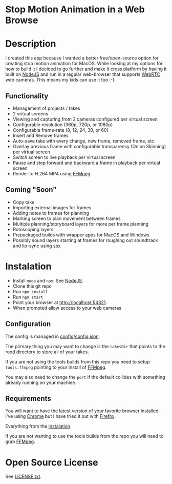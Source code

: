 # Stop Motion Animation in a Web Browse

Description
===========

I created this app because I wanted a better free/open-source option for
creating stop motion animation for MacOS.  While looking at my options for
how to build it I decided to go further and make it cross platform by
having it built on [NodeJS](https://nodejs.org/) and run in a regular
web-browser that supports [WebRTC](https://webrtc.org/) web cameras.  This
means my kids can use it too :-).

Functionality
-------------

* Management of projects / takes
* 2 virtual screens
* Viewing and capturing from 2 cameras configured per virtual screen
* Configurable resolution (360p, 720p, or 1080p)
* Configurable frame-rate (8, 12, 24, 30, or 60)
* Insert and Remove frames
* Auto-save take with every change, new frame, removed frame, etc
* Overlay previous frame with configurable transparency (Onion Skinning) per virtual screen
* Switch screen to live playback per virtual screen
* Pause and step forward and backward a frame in playback per virtual screen
* Render to H.264 MP4 using [FFMpeg](https://ffmpeg.org/)

Coming "Soon"
-------------

* Copy take
* Importing external images for frames
* Adding notes to frames for planning
* Marking screen to plan movement between frames
* Multiple planning/storyboard layers for more per frame planning
* Rotoscoping layers
* Prepackaged builds with wrapper apps for MacOS and Windows
* Possibly sound layers starting at frames for roughing out soundtrack and lip-sync using [sox](http://sox.sourceforge.net/)

Instalation
===========

* Install `node` and `npm`.  See [NodeJS](https://nodejs.org/).
* Clone this git repo
* Run `npm install`
* Run `npm start`
* Point your browser at [http://localhost:54321](http://localhost:54321).
* When prompted allow access to your web cameras

Configuration
-------------

The config is managed in [config/config.json](config/config.json).

The primary thing you may want to change is the `takesDir` that points to the
rood directory to store all of your takes.

If you are not using the tools builds from this repo you need to setup
`tools.ffmpeg` pointing to your install of [FFMpeg](https://ffmpeg.org/).

You may also need to change the `port` if the default collides with something
already running on your machine.

Requirements
------------

You will want to have the latest version of your favorite browser installed.
I've using [Chrome](https://www.google.com/chrome/) but I have tried it out
with [Firefox](https://www.mozilla.org/en-US/firefox/products/).

Everything from the [Instalation](#Instalation).

If you are not wanting to use the tools builds from the repo you will need
to grab [FFMpeg](https://ffmpeg.org/).

Open Source License
===================

See [LICENSE.txt](LICENSE.txt).
